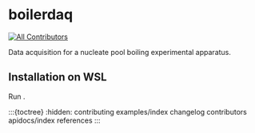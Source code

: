 # boilerdaq

[![All Contributors](https://img.shields.io/github/all-contributors/softboiler/boilerdaq?color=ee8449&style=flat-square)](contributors)

Data acquisition for a nucleate pool boiling experimental apparatus.

## Installation on WSL

Run [](../scripts/Initialize-UlLinuxMacOS.ps1).

:::{toctree}
:hidden:
contributing
examples/index
changelog
contributors
apidocs/index
references
:::
